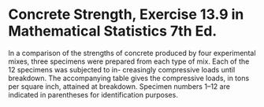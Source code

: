 # Concrete Strength, Exercise 13.9 in Mathematical Statistics 7th Ed. #

In a comparison of the strengths of concrete produced by four experimental mixes, three specimens were prepared from each type of mix. Each of the 12 specimens was subjected to in- creasingly compressive loads until breakdown. The accompanying table gives the compressive loads, in tons per square inch, attained at breakdown. Specimen numbers 1–12 are indicated in parentheses for identification purposes.
